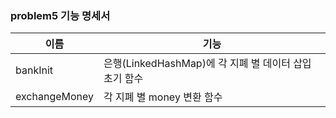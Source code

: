 ### problem5 기능 명세서

| 이름 | 기능 | 
| --- | --- | 
| bankInit | 은행(LinkedHashMap)에 각 지폐 별 데이터 삽입 초기 함수 |
| exchangeMoney | 각 지폐 별 money 변환 함수 |
